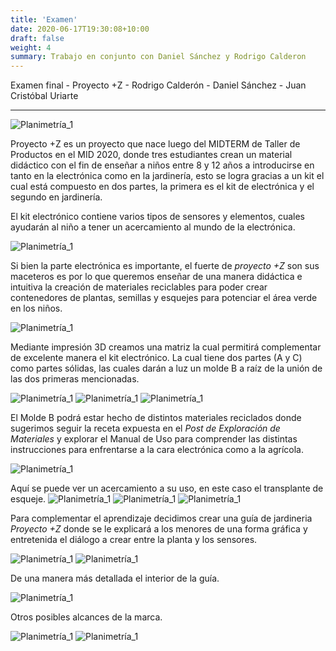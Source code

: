```yaml
---
title: 'Examen'
date: 2020-06-17T19:30:08+10:00
draft: false
weight: 4
summary: Trabajo en conjunto con Daniel Sánchez y Rodrigo Calderon
---
```


Examen final - Proyecto +Z - Rodrigo Calderón - Daniel Sánchez - Juan Cristóbal Uriarte


---


 ![Planimetría_1](/img/mz/logoventa.png)

  Proyecto +Z es un proyecto que nace luego del MIDTERM de Taller de Productos en el MID 2020, donde tres estudiantes crean un material didáctico con el fin de enseñar a niños entre 8 y 12 años a introducirse en tanto en la electrónica como en la jardinería, esto se logra gracias a un kit el cual está compuesto en dos partes, la primera es el kit de electrónica y el segundo en jardinería. 

El kit electrónico contiene varios tipos de sensores y elementos, cuales ayudarán al niño a tener un acercamiento al mundo de la electrónica.

 ![Planimetría_1](/img/mz/sensores.png)

Si bien la parte electrónica es importante, el fuerte de  *proyecto +Z* son sus maceteros es por lo que queremos enseñar de una manera didáctica e intuitiva la creación de materiales reciclables para poder crear contenedores de plantas, semillas y esquejes para potenciar el área verde en los niños.  



   ![Planimetría_1](/img/mz/planta2.png)



Mediante impresión 3D creamos una matriz la cual permitirá complementar de excelente manera el kit electrónico. La cual tiene dos partes (A y C) como partes sólidas, las cuales darán a luz un molde B a raíz de la unión de las dos primeras mencionadas.

 ![Planimetría_1](/img/mz/pl1.png)
 ![Planimetría_1](/img/mz/pl2.png)
 ![Planimetría_1](/img/mz/pl3.png)

El Molde B podrá estar hecho de distintos materiales reciclados donde sugerimos seguir la receta expuesta en el *Post de Exploración de Materiales* y explorar el Manual de Uso para comprender las distintas instrucciones para enfrentarse a la cara electrónica como a la agrícola.

![Planimetría_1](/img/mz/uso.png)

Aquí se puede ver un acercamiento a su uso, en este caso el transplante de esqueje. 
 ![Planimetría_1](/img/mz/planta.png) 
  ![Planimetría_1](/img/mz/mesa.png) 
![Planimetría_1](/img/mz/mocup.png)

Para complementar el aprendizaje decidimos crear una guía de jardineria *Proyecto +Z* donde se le explicará a los menores de una forma gráfica y entretenida el diálogo a crear entre la planta y los sensores.

![Planimetría_1](/img/mz/revista.png) 
![Planimetría_1](/img/mz/gua.png) 

De una manera más detallada el interior de la guía.

![Planimetría_1](/img/mz/pagina1.png) 

 

Otros posibles alcances de la marca.

 ![Planimetría_1](/img/mz/moco.png)
 ![Planimetría_1](/img/mz/billtotal.png) 
